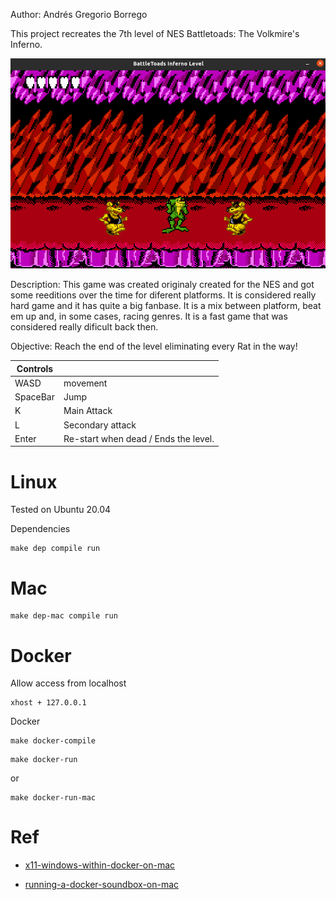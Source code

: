 Author: Andrés Gregorio Borrego

This project recreates the 7th level of NES Battletoads: The Volkmire's Inferno. 

[![Youtube](_layouts/gameplay.png)](https://www.youtube.com/embed/xd6BhImHuY4)

Description: This game was created originaly created for the NES and got some reeditions over the time for diferent platforms. It is considered really hard game and it has quite a big fanbase. It is a mix between platform, beat em up and, in some cases, racing genres. It is a fast game that was considered really dificult back then.

Objective: Reach the end of the level eliminating every Rat in the way!

| Controls  |    |
|---|---|
|WASD  | movement |
|SpaceBar | Jump  |
| K  |  Main Attack  |
| L  | Secondary attack  |
|Enter|  Re-start when dead / Ends the level. |



# Linux

Tested on Ubuntu 20.04

Dependencies

```
make dep compile run
```


# Mac

```
make dep-mac compile run
```

# Docker

Allow access from localhost

```
xhost + 127.0.0.1
```

Docker

```
make docker-compile
```

```
make docker-run
```
or

```
make docker-run-mac
```


# Ref

* [x11-windows-within-docker-on-mac](https://medium.com/@mreichelt/how-to-show-x11-windows-within-docker-on-mac-50759f4b65cb)

* [running-a-docker-soundbox-on-mac](https://devops.datenkollektiv.de/running-a-docker-soundbox-on-mac.html)
